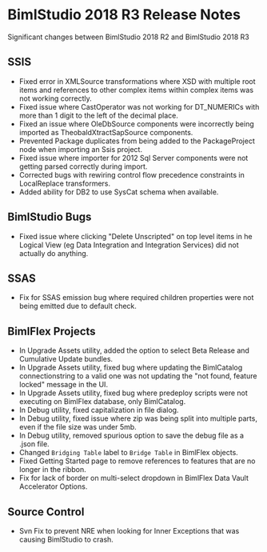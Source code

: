 # BimlStudio 2018 R3 Release Notes

Significant changes between BimlStudio 2018 R2 and BimlStudio 2018 R3

## SSIS

* Fixed error in XMLSource transformations where XSD with multiple root items and references to other complex items within complex items was not working correctly.
* Fixed issue where CastOperator was not working for DT_NUMERICs with more than 1 digit to the left of the decimal place.
* Fixed an issue where OleDbSource components were incorrectly being imported as TheobaldXtractSapSource components.
* Prevented Package duplicates from being added to the PackageProject node when importing an Ssis project.
* Fixed issue where importer for 2012 Sql Server components were not getting parsed correctly during import. 
* Corrected bugs with rewiring control flow precedence constraints in LocalReplace transformers. 
* Added ability for DB2 to use SysCat schema when available.

## BimlStudio Bugs

* Fixed issue where clicking "Delete Unscripted" on top level items in he Logical View (eg Data Integration and Integration Services) did not actually do anything.


## SSAS

* Fix for SSAS emission bug where required children properties were not being emitted due to default check.


## BimlFlex Projects

* In Upgrade Assets utility, added the option to select Beta Release and Cumulative Update bundles.
* In Upgrade Assets utility, fixed bug where updating the BimlCatalog connectionstring to a valid one was not updating the "not found, feature locked" message in the UI.
* In Upgrade Assets utility, fixed bug where predeploy scripts were not executing on BimlFlex database, only BimlCatalog.
* In Debug utility, fixed capitalization in file dialog.
* In Debug utility, fixed issue where zip was being split into multiple parts, even if the file size was under 5mb. 
* In Debug utility, removed spurious option to save the debug file as a .json file. 
* Changed `Bridging Table` label to `Bridge Table` in BimlFlex objects. 
* Fixed Getting Started page to remove references to features that are no longer in the ribbon.
* Fix for lack of border on multi-select dropdown in BimlFlex Data Vault Accelerator Options.


## Source Control
* Svn Fix to prevent NRE when looking for Inner Exceptions that was causing BimlStudio to crash.
